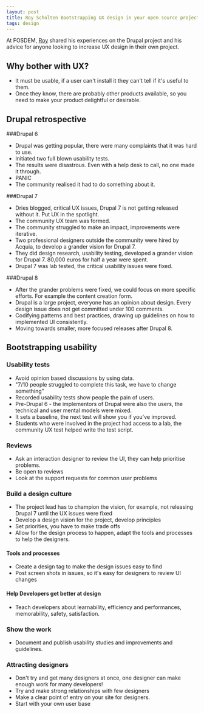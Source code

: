 ```yaml
---
layout: post
title: Roy Scholten Bootstrapping UX design in your open source project
tags: design
---
```


At FOSDEM, [Roy](https://twitter.com/royscholten) shared his experiences on the Drupal project and his advice for anyone looking to increase UX design in their own project.

## Why bother with UX?

* It must be usable, if a user can't install it they can't tell if it's useful to them.
* Once they know, there are probably other products available, so you need to make your product delightful or desirable.

## Drupal retrospective
###Drupal 6
* Drupal was getting popular, there were many complaints that it was hard to use.
* Initiated two full blown usability tests.
* The results were disastrous. Even with a help desk to call, no one made it through.
* PANIC
* The community realised it had to do something about it.

###Drupal 7
* Dries blogged, critical UX issues, Drupal 7 is not getting released without it. Put UX in the spotlight.
* The community UX team was formed.
* The community struggled to make an impact, improvements were iterative.
* Two professional designers outside the community were hired by Acquia, to develop a grander vision for Drupal 7.
* They did design research, usability testing, developed a grander vision for Drupal 7. 80,000 euros for half a year were spent.
* Drupal 7 was lab tested, the critical usability issues were fixed.

###Drupal 8
* After the grander problems were fixed, we could focus on more specific efforts. For example the content creation form.
* Drupal is a large project, everyone has an opinion about design. Every design issue does not get committed under 100 comments.
* Codifying patterns and best practices, drawing up guidelines on how to implemented UI consistently.
* Moving towards smaller, more focused releases after Drupal 8.

## Bootstrapping usability
### Usability tests
* Avoid opinion based  discussions by using data.
* "7/10 people struggled to complete this task, we have to change something"
* Recorded usability tests show people the pain of users.
* Pre-Drupal 6 - the implementors of Drupal were also the users, the technical and user mental models were mixed.
* It sets a baseline, the next test will show you if you've improved.
* Students who were involved in the project had access to a lab, the community UX test helped write the test script.

### Reviews
* Ask an interaction designer to review the UI, they can help prioritise problems.
* Be open to reviews
* Look at the support requests for common user problems

### Build a design culture
* The project lead has to champion the vision, for example, not releasing Drupal 7 until the UX issues were fixed
* Develop a design vision for the project, develop principles
* Set priorities, you have to make trade offs
* Allow for the design process to happen, adapt the tools and processes to help the designers.

#### Tools and processes
* Create a design tag to make the design issues easy to find
* Post screen shots in issues, so it's easy for designers to review UI changes

#### Help Developers get better at design
* Teach developers about learnability, efficiency and performances, memorability, safety, satisfaction.

### Show the work
* Document and publish usability studies and improvements and guidelines.

### Attracting designers
* Don't try and get many designers at once, one designer can make enough work for many developers!
* Try and make strong relationships with few designers
* Make a clear point of entry on your site for designers.
* Start with your own user base

